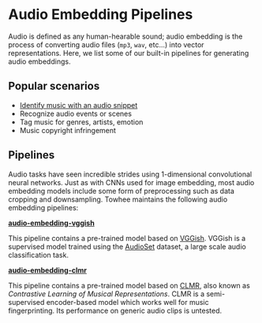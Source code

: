 # Audio Embedding Pipelines

Audio is defined as any human-hearable sound; audio embedding is the process of converting audio files (`mp3`, `wav`, etc...) into vector representations. Here, we list some of our built-in pipelines for generating audio embeddings.

## Popular scenarios

- [Identify music with an audio snippet](https://github.com/towhee-io/examples)
- Recognize audio events or scenes
- Tag music for genres, artists, emotion
- Music copyright infringement

## Pipelines

Audio tasks have seen incredible strides using 1-dimensional convolutional neural networks. Just as with CNNs used for image embedding, most audio embedding models  include some form of preprocessing such as data cropping and downsampling. Towhee maintains the following audio embedding pipelines:

**[audio-embedding-vggish](https://towhee.io/towhee/audio-embedding-vggish)**

This pipeline contains a pre-trained model based on [VGGish](https://arxiv.org/abs/1609.09430). VGGish is a supervised model trained using the [AudioSet](https://research.google.com/audioset/) dataset, a large scale audio classification task.

**[audio-embedding-clmr](https://towhee.io/towhee/audio-embedding-clmr)**

This pipeline contains a pre-trained model based on [CLMR](https://arxiv.org/abs/2103.09410), also known as _Contrastive Learning of Musical Representations_. CLMR is a semi-supervised encoder-based model which works well for music fingerprinting. Its performance on generic audio clips is untested.
